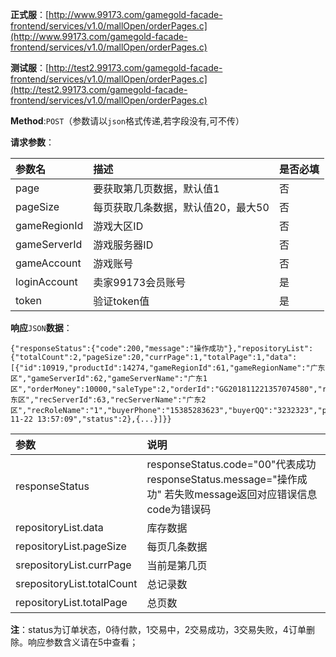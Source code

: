 **正式服**：[http://www.99173.com/gamegold-facade-frontend/services/v1.0/mallOpen/orderPages.c](http://www.99173.com/gamegold-facade-frontend/services/v1.0/mallOpen/orderPages.c)

**测试服**：[http://test2.99173.com/gamegold-facade-frontend/services/v1.0/mallOpen/orderPages.c](http://test2.99173.com/gamegold-facade-frontend/services/v1.0/mallOpen/orderPages.c)

**Method**:`POST`（参数请以`json`格式传递,若字段没有,可不传）

**请求参数**：

| 参数名 | 描述 | 是否必填 |
| :--- | :--- | :--- |
| page | 要获取第几页数据，默认值1 | 否 |
| pageSize | 每页获取几条数据，默认值20，最大50 | 否 |
| gameRegionId | 游戏大区ID | 否 |
| gameServerId | 游戏服务器ID | 否 |
| gameAccount | 游戏账号 | 否 |
| loginAccount | 卖家99173会员账号 | 是 |
| token | 验证token值 | 是 |

**响应**`JSON`**数据**：

```
{"responseStatus":{"code":200,"message":"操作成功"},"repositoryList":{"totalCount":2,"pageSize":20,"currPage":1,"totalPage":1,"data":[{"id":10919,"productId":14274,"gameRegionId":61,"gameRegionName":"广东区","gameServerId":62,"gameServerName":"广东1区","orderMoney":10000,"saleType":2,"orderId":"GG201811221357074580","recRegionId":61,"recRegionName":"广东区","recServerId":63,"recServerName":"广东2区","recRoleName":"1","buyerPhone":"15385283623","buyerQQ":"3232323","payTime":"2018-11-22 13:57:09","status":2},{...}]}}
```

| 参数 | 说明 |
| :--- | :--- |
| responseStatus | responseStatus.code="00"代表成功 responseStatus.message="操作成功" 若失败message返回对应错误信息 code为错误码 |
| repositoryList.data | 库存数据 |
| repositoryList.pageSize | 每页几条数据 |
| srepositoryList.currPage | 当前是第几页 |
| srepositoryList.totalCount | 总记录数 |
| repositoryList.totalPage | 总页数 |

**注**：status为订单状态，0待付款，1交易中，2交易成功，3交易失败，4订单删除。响应参数含义请在5中查看；

